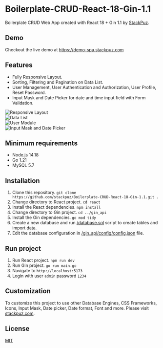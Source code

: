 # Boilerplate-CRUD-React-18-Gin-1.1
Boilerplate CRUD Web App created with React 18 + Gin 1.1 by [StackPuz](https://stackpuz.com).

## Demo
Checkout the live demo at https://demo-spa.stackpuz.com

## Features
- Fully Responsive Layout.
- Sorting, Filtering and Pagination on Data List.
- User Management, User Authentication and Authorization, User Profile, Reset Password.
- Input Mask and Date Picker for date and time input field with Form Validation.

![Responsive Layout](https://stackpuz.com/img/feature/responsive.gif)  
![Data List](https://stackpuz.com/img/feature/list.gif)  
![User Module](https://stackpuz.com/img/feature/user.png)  
![Input Mask and Date Picker](https://stackpuz.com/img/feature/date.gif)

## Minimum requirements
- Node.js 14.18
- Go 1.21
- MySQL 5.7

## Installation
1. Clone this repository. `git clone https://github.com/stackpuz/Boilerplate-CRUD-React-18-Gin-1.1.git .`
2. Change directory to React project. `cd react`
3. Install the React dependencies. `npm install`
4. Change directory to Gin project. `cd ../gin_api`
5. Install the Gin dependencies. `go mod tidy`
6. Create a new database and run [/database.sql](/database.sql) script to create tables and import data.
7. Edit the database configuration in [/gin_api/config/config.json](/gin_api/config/config.json) file.

## Run project

1. Run React project. `npm run dev`
2. Run Gin project. `go run main.go`
3. Navigate to `http://localhost:5173`
4. Login with user `admin` password `1234`

## Customization
To customize this project to use other Database Engines, CSS Frameworks, Icons, Input Mask, Date picker, Date format, Font and more. Please visit [stackpuz.com](https://stackpuz.com).

## License

[MIT](https://opensource.org/licenses/MIT)